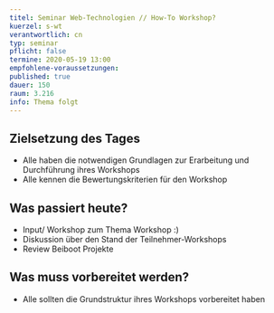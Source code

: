 ```yaml
---
titel: Seminar Web-Technologien // How-To Workshop?
kuerzel: s-wt
verantwortlich: cn
typ: seminar
pflicht: false
termine: 2020-05-19 13:00
empfohlene-voraussetzungen: 
published: true
dauer: 150
raum: 3.216
info: Thema folgt
---
```



## Zielsetzung des Tages
- Alle haben die notwendigen Grundlagen zur Erarbeitung und Durchführung ihres Workshops
- Alle kennen die Bewertungskriterien für den Workshop

## Was passiert heute?
- Input/ Workshop zum Thema Workshop :)
- Diskussion über den Stand der Teilnehmer-Workshops
- Review Beiboot Projekte


## Was muss vorbereitet werden?
- Alle sollten die Grundstruktur ihres Workshops vorbereitet haben

